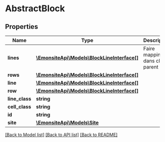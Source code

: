 # AbstractBlock

## Properties
Name | Type | Description | Notes
------------ | ------------- | ------------- | -------------
**lines** | [**\EmonsiteApi\Models\BlockLineInterface[]**](BlockLineInterface.md) | Faire mapping dans classe parent | [optional] 
**rows** | [**\EmonsiteApi\Models\BlockLineInterface[]**](BlockLineInterface.md) |  | [optional] 
**line** | [**\EmonsiteApi\Models\BlockLineInterface[]**](BlockLineInterface.md) |  | [optional] 
**row** | [**\EmonsiteApi\Models\BlockLineInterface[]**](BlockLineInterface.md) |  | [optional] 
**line_class** | **string** |  | [optional] 
**cell_class** | **string** |  | [optional] 
**id** | **string** |  | [optional] 
**site** | [**\EmonsiteApi\Models\Site**](Site.md) |  | [optional] 

[[Back to Model list]](../../README.md#documentation-for-models) [[Back to API list]](../../README.md#documentation-for-api-endpoints) [[Back to README]](../../README.md)

